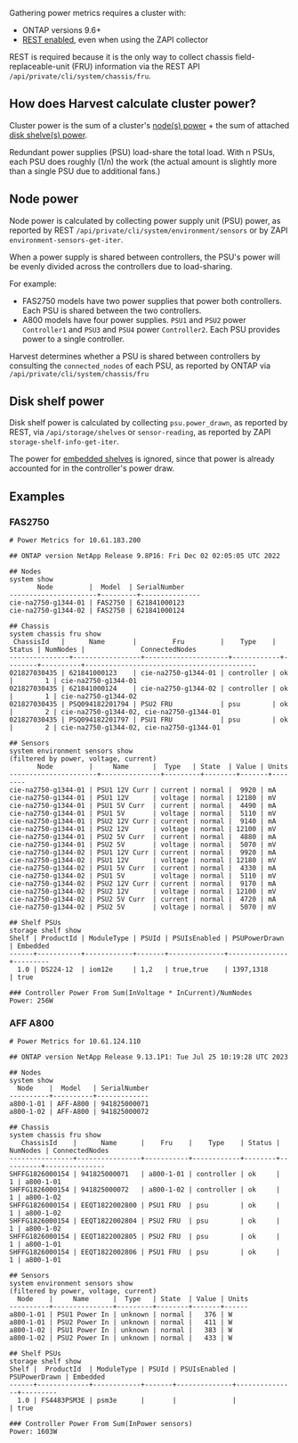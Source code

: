 
Gathering power metrics requires a cluster with:

* ONTAP versions 9.6+
* [REST enabled](../prepare-cdot-clusters.md), even when using the ZAPI collector

REST is required because it is the only way to collect chassis field-replaceable-unit (FRU) information via the
REST API `/api/private/cli/system/chassis/fru`.

## How does Harvest calculate cluster power?

Cluster power is the sum of a cluster's [node(s) power](#node-power) + 
the sum of attached [disk shelve(s) power](#disk-shelf-power).

Redundant power supplies (PSU) load-share the total load.
With n PSUs, each PSU does roughly (1/n) the work
(the actual amount is slightly more than a single PSU due to additional fans.)

## Node power

Node power is calculated by collecting power supply unit (PSU) power, as reported by REST 
`/api/private/cli/system/environment/sensors` or by ZAPI `environment-sensors-get-iter`.

When a power supply is shared between controllers,
the PSU's power will be evenly divided across the controllers due to load-sharing.

For example:

* FAS2750 models have two power supplies that power both controllers. Each PSU is shared between the two controllers.
* A800 models have four power supplies. `PSU1` and `PSU2` power `Controller1` and `PSU3` and `PSU4` power `Controller2`. Each PSU provides power to a single controller.

Harvest determines whether a PSU is shared between controllers by consulting the `connected_nodes` of each PSU,
as reported by ONTAP via `/api/private/cli/system/chassis/fru`

## Disk shelf power

Disk shelf power is calculated by collecting `psu.power_drawn`, as reported by REST, via
`/api/storage/shelves` or `sensor-reading`, as reported by ZAPI `storage-shelf-info-get-iter`.

The power for [embedded shelves](https://kb.netapp.com/onprem/ontap/hardware/FAQ%3A_How_do_shelf_product_IDs_and_modules_in_ONTAP_map_to_a_model_of_a_shelf_or_storage_system_with_embedded_storage)
is ignored, since that power is already accounted for in the controller's power draw.

## Examples

### FAS2750

```
# Power Metrics for 10.61.183.200

## ONTAP version NetApp Release 9.8P16: Fri Dec 02 02:05:05 UTC 2022

## Nodes
system show
       Node         |  Model  | SerialNumber  
----------------------+---------+---------------
cie-na2750-g1344-01 | FAS2750 | 621841000123  
cie-na2750-g1344-02 | FAS2750 | 621841000124

## Chassis
system chassis fru show
 ChassisId   |      Name       |         Fru         |    Type    | Status | NumNodes |              ConnectedNodes               
---------------+-----------------+---------------------+------------+--------+----------+-------------------------------------------
021827030435 | 621841000123    | cie-na2750-g1344-01 | controller | ok     |        1 | cie-na2750-g1344-01                       
021827030435 | 621841000124    | cie-na2750-g1344-02 | controller | ok     |        1 | cie-na2750-g1344-02                       
021827030435 | PSQ094182201794 | PSU2 FRU            | psu        | ok     |        2 | cie-na2750-g1344-02, cie-na2750-g1344-01  
021827030435 | PSQ094182201797 | PSU1 FRU            | psu        | ok     |        2 | cie-na2750-g1344-02, cie-na2750-g1344-01

## Sensors
system environment sensors show
(filtered by power, voltage, current)
       Node         |     Name      |  Type   | State  | Value | Units  
----------------------+---------------+---------+--------+-------+--------
cie-na2750-g1344-01 | PSU1 12V Curr | current | normal |  9920 | mA     
cie-na2750-g1344-01 | PSU1 12V      | voltage | normal | 12180 | mV     
cie-na2750-g1344-01 | PSU1 5V Curr  | current | normal |  4490 | mA     
cie-na2750-g1344-01 | PSU1 5V       | voltage | normal |  5110 | mV     
cie-na2750-g1344-01 | PSU2 12V Curr | current | normal |  9140 | mA     
cie-na2750-g1344-01 | PSU2 12V      | voltage | normal | 12100 | mV     
cie-na2750-g1344-01 | PSU2 5V Curr  | current | normal |  4880 | mA     
cie-na2750-g1344-01 | PSU2 5V       | voltage | normal |  5070 | mV     
cie-na2750-g1344-02 | PSU1 12V Curr | current | normal |  9920 | mA     
cie-na2750-g1344-02 | PSU1 12V      | voltage | normal | 12180 | mV     
cie-na2750-g1344-02 | PSU1 5V Curr  | current | normal |  4330 | mA     
cie-na2750-g1344-02 | PSU1 5V       | voltage | normal |  5110 | mV     
cie-na2750-g1344-02 | PSU2 12V Curr | current | normal |  9170 | mA     
cie-na2750-g1344-02 | PSU2 12V      | voltage | normal | 12100 | mV     
cie-na2750-g1344-02 | PSU2 5V Curr  | current | normal |  4720 | mA     
cie-na2750-g1344-02 | PSU2 5V       | voltage | normal |  5070 | mV

## Shelf PSUs
storage shelf show
Shelf | ProductId | ModuleType | PSUId | PSUIsEnabled | PSUPowerDrawn | Embedded  
------+-----------+------------+-------+--------------+---------------+---------
  1.0 | DS224-12  | iom12e     | 1,2   | true,true    | 1397,1318     | true

### Controller Power From Sum(InVoltage * InCurrent)/NumNodes
Power: 256W
```

### AFF A800

```
# Power Metrics for 10.61.124.110

## ONTAP version NetApp Release 9.13.1P1: Tue Jul 25 10:19:28 UTC 2023

## Nodes
system show
  Node    |  Model   | SerialNumber  
----------+----------+-------------
a800-1-01 | AFF-A800 | 941825000071  
a800-1-02 | AFF-A800 | 941825000072

## Chassis
system chassis fru show
   ChassisId    |      Name      |    Fru    |    Type    | Status | NumNodes | ConnectedNodes  
----------------+----------------+-----------+------------+--------+----------+---------------
SHFFG1826000154 | 941825000071   | a800-1-01 | controller | ok     |        1 | a800-1-01       
SHFFG1826000154 | 941825000072   | a800-1-02 | controller | ok     |        1 | a800-1-02       
SHFFG1826000154 | EEQT1822002800 | PSU1 FRU  | psu        | ok     |        1 | a800-1-02       
SHFFG1826000154 | EEQT1822002804 | PSU2 FRU  | psu        | ok     |        1 | a800-1-02       
SHFFG1826000154 | EEQT1822002805 | PSU2 FRU  | psu        | ok     |        1 | a800-1-01       
SHFFG1826000154 | EEQT1822002806 | PSU1 FRU  | psu        | ok     |        1 | a800-1-01

## Sensors
system environment sensors show
(filtered by power, voltage, current)
  Node    |     Name      |  Type   | State  | Value | Units  
----------+---------------+---------+--------+-------+------
a800-1-01 | PSU1 Power In | unknown | normal |   376 | W      
a800-1-01 | PSU2 Power In | unknown | normal |   411 | W      
a800-1-02 | PSU1 Power In | unknown | normal |   383 | W      
a800-1-02 | PSU2 Power In | unknown | normal |   433 | W

## Shelf PSUs
storage shelf show
Shelf |  ProductId  | ModuleType | PSUId | PSUIsEnabled | PSUPowerDrawn | Embedded  
------+-------------+------------+-------+--------------+---------------+---------
  1.0 | FS4483PSM3E | psm3e      |       |              |               | true      

### Controller Power From Sum(InPower sensors)
Power: 1603W
```